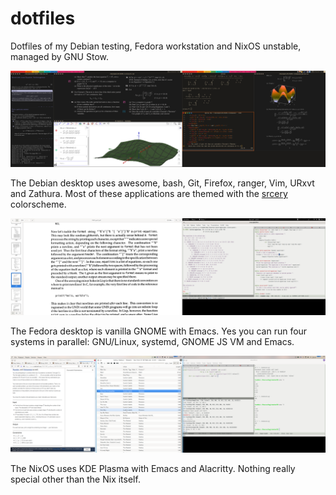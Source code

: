 # dotfiles

Dotfiles of my Debian testing, Fedora workstation and NixOS unstable,
managed by GNU Stow.

![Debian testing](debian-screenshot.png)

The Debian desktop uses awesome, bash, Git, Firefox, ranger, Vim, URxvt
and Zathura. Most of these applications are themed with the
[srcery](https://github.com/srcery-colors/srcery-vim) colorscheme.

![Fedora workstation](fedora-screenshot.png)

The Fedora desktop is vanilla GNOME with Emacs. Yes you can run four systems
in parallel: GNU/Linux, systemd, GNOME JS VM and Emacs.

![NixOS unstable](nixos-screenshot.png)

The NixOS uses KDE Plasma with Emacs and Alacritty.  Nothing really special
other than the Nix itself.
